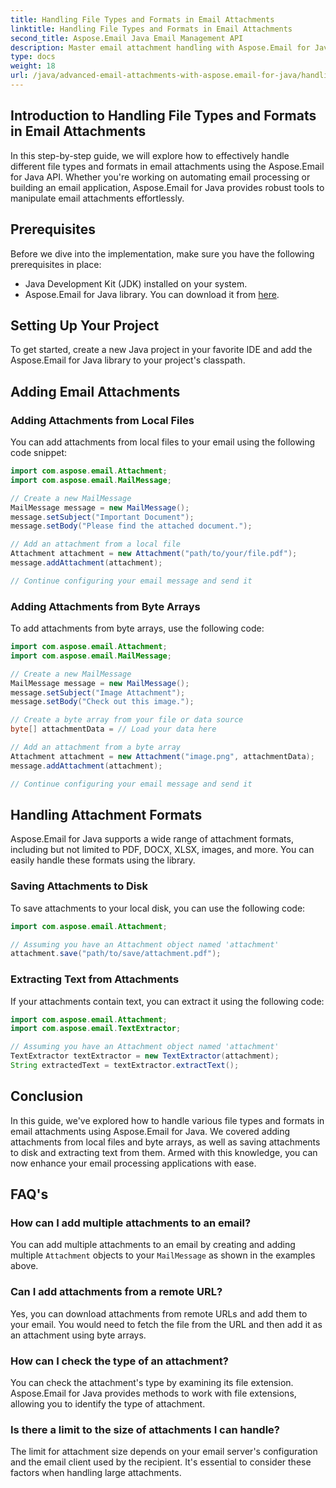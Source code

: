 ```yaml
---
title: Handling File Types and Formats in Email Attachments
linktitle: Handling File Types and Formats in Email Attachments
second_title: Aspose.Email Java Email Management API
description: Master email attachment handling with Aspose.Email for Java. Learn to add, extract, and manage various file types in email attachments. Step-by-step guide and source code.
type: docs
weight: 18
url: /java/advanced-email-attachments-with-aspose.email-for-java/handling-file-types-and-formats-in-email-attachments/
---
```


## Introduction to Handling File Types and Formats in Email Attachments

In this step-by-step guide, we will explore how to effectively handle different file types and formats in email attachments using the Aspose.Email for Java API. Whether you're working on automating email processing or building an email application, Aspose.Email for Java provides robust tools to manipulate email attachments effortlessly.

## Prerequisites

Before we dive into the implementation, make sure you have the following prerequisites in place:

- Java Development Kit (JDK) installed on your system.
- Aspose.Email for Java library. You can download it from [here](https://releases.aspose.com/email/java/).

## Setting Up Your Project

To get started, create a new Java project in your favorite IDE and add the Aspose.Email for Java library to your project's classpath.

## Adding Email Attachments

### Adding Attachments from Local Files

You can add attachments from local files to your email using the following code snippet:

```java
import com.aspose.email.Attachment;
import com.aspose.email.MailMessage;

// Create a new MailMessage
MailMessage message = new MailMessage();
message.setSubject("Important Document");
message.setBody("Please find the attached document.");

// Add an attachment from a local file
Attachment attachment = new Attachment("path/to/your/file.pdf");
message.addAttachment(attachment);

// Continue configuring your email message and send it
```

### Adding Attachments from Byte Arrays

To add attachments from byte arrays, use the following code:

```java
import com.aspose.email.Attachment;
import com.aspose.email.MailMessage;

// Create a new MailMessage
MailMessage message = new MailMessage();
message.setSubject("Image Attachment");
message.setBody("Check out this image.");

// Create a byte array from your file or data source
byte[] attachmentData = // Load your data here

// Add an attachment from a byte array
Attachment attachment = new Attachment("image.png", attachmentData);
message.addAttachment(attachment);

// Continue configuring your email message and send it
```

## Handling Attachment Formats

Aspose.Email for Java supports a wide range of attachment formats, including but not limited to PDF, DOCX, XLSX, images, and more. You can easily handle these formats using the library.

### Saving Attachments to Disk

To save attachments to your local disk, you can use the following code:

```java
import com.aspose.email.Attachment;

// Assuming you have an Attachment object named 'attachment'
attachment.save("path/to/save/attachment.pdf");
```

### Extracting Text from Attachments

If your attachments contain text, you can extract it using the following code:

```java
import com.aspose.email.Attachment;
import com.aspose.email.TextExtractor;

// Assuming you have an Attachment object named 'attachment'
TextExtractor textExtractor = new TextExtractor(attachment);
String extractedText = textExtractor.extractText();
```

## Conclusion

In this guide, we've explored how to handle various file types and formats in email attachments using Aspose.Email for Java. We covered adding attachments from local files and byte arrays, as well as saving attachments to disk and extracting text from them. Armed with this knowledge, you can now enhance your email processing applications with ease.

## FAQ's

### How can I add multiple attachments to an email?

You can add multiple attachments to an email by creating and adding multiple `Attachment` objects to your `MailMessage` as shown in the examples above.

### Can I add attachments from a remote URL?

Yes, you can download attachments from remote URLs and add them to your email. You would need to fetch the file from the URL and then add it as an attachment using byte arrays.

### How can I check the type of an attachment?

You can check the attachment's type by examining its file extension. Aspose.Email for Java provides methods to work with file extensions, allowing you to identify the type of attachment.

### Is there a limit to the size of attachments I can handle?

The limit for attachment size depends on your email server's configuration and the email client used by the recipient. It's essential to consider these factors when handling large attachments.
